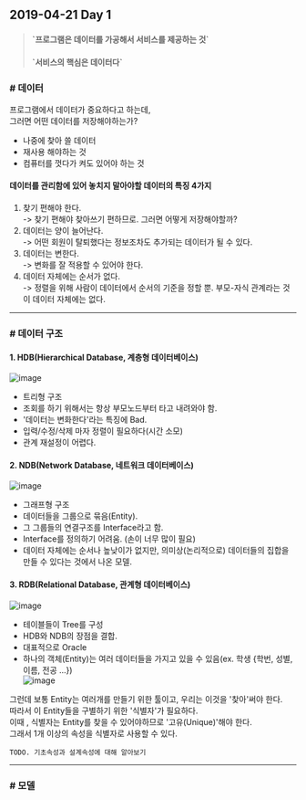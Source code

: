 ## 2019-04-21 Day 1
  
> <h4>`프로그램은 데이터를 가공해서 서비스를 제공하는 것`  </h4>
> <h4>`서비스의 핵심은 데이터다`  </h4>
  
### # 데이터
프로그램에서 데이터가 중요하다고 하는데,  
그러면 어떤 데이터를 저장해야하는가?  
  
- 나중에 찾아 쓸 데이터
- 재사용 해야하는 것
- 컴퓨터를 껏다가 켜도 있어야 하는 것  
  
  
#### 데이터를 관리함에 있어 놓치지 말아야할 데이터의 특징 4가지  
1. 찾기 편해야 한다.  
  -> 찾기 편해야 찾아쓰기 편하므로. 그러면 어떻게 저장해야할까?
2. 데이터는 양이 늘어난다.  
  -> 어떤 회원이 탈퇴했다는 정보조차도 추가되는 데이터가 될 수 있다.
3. 데이터는 변한다.  
  -> 변화를 잘 적용할 수 있어야 한다.
4. 데이터 자체에는 순서가 없다.  
  -> 정렬을 위해 사람이 데이터에서 순서의 기준을 정할 뿐. 부모-자식 관계라는 것이 데이터 자체에는 없다.  
  
  
***
### # 데이터 구조
#### 1. HDB(Hierarchical Database, 계층형 데이터베이스)  
![image](https://user-images.githubusercontent.com/27988544/56466020-82b60a00-6445-11e9-8dae-b4b860fac238.png)  
  
- 트리형 구조
- 조회를 하기 위해서는 항상 부모노드부터 타고 내려와야 함.
- '데이터는 변화한다'라는 특징에 Bad.  
- 입력/수정/삭제 마자 정렬이 필요하다(시간 소모)  
- 관계 재설정이 어렵다.  
  
#### 2. NDB(Network Database, 네트워크 데이터베이스)  
![image](https://user-images.githubusercontent.com/27988544/56466024-9497ad00-6445-11e9-83b9-5ff8e1e3914c.png)  
  
- 그래프형 구조  
- 데이터들을 그룹으로 묶음(Entity).  
- 그 그룹들의 연결구조를 Interface라고 함.  
- Interface를 정의하기 어려움. (손이 너무 많이 필요)  
- 데이터 자체에는 순서나 높낮이가 없지만, 의미상(논리적으로) 데이터들의 집합을 만들 수 있다는 것에서 나온 모델.  
  
#### 3. RDB(Relational Database, 관계형 데이터베이스)  
![image](https://user-images.githubusercontent.com/27988544/56466107-f4db1e80-6446-11e9-8258-2b537739959e.png)  
  
- 테이블들이 Tree를 구성  
- HDB와 NDB의 장점을 결합.  
- 대표적으로 Oracle  
- 하나의 객체(Entity)는 여러 데이터들을 가지고 있을 수 있음(ex. 학생 {학번, 성별, 이름, 전공 ...})  
![image](https://user-images.githubusercontent.com/27988544/56466133-6ca94900-6447-11e9-8a10-ea43447d7597.png)  
  
그런데 보통 Entity는 여러개를 만들기 위한 툴이고, 우리는 이것을 '찾아'써야 한다.  
따라서 이 Entity들을 구별하기 위한 '식별자'가 필요하다.  
이때 , 식별자는 Entity를 찾을 수 있어야하므로 '고유(Unique)'해야 한다.  
그래서 1개 이상의 속성을 식별자로 사용할 수 있다.  
  
  `TODO. 기초속성과 설계속성에 대해 알아보기`  
  
  
***
### # 모델 
